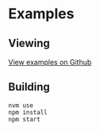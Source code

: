 # Examples

## Viewing

[View examples on Github](http://htmlpreview.github.io/?https://github.com/karlvr/changeling/blob/master/examples/dist/index.html)

## Building

```
nvm use
npm install
npm start
```
